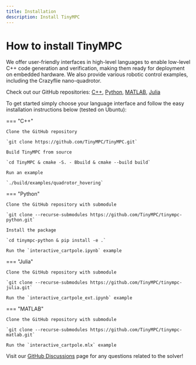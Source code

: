 ```yaml
---
title: Installation
description: Install TinyMPC
---
```


# How to install TinyMPC

We offer user-friendly interfaces in high-level languages to enable low-level C++ code generation and verification, making them ready for deployment on embedded hardware. We also provide various robotic control examples, including the Crazyflie nano-quadrotor. 

Check out our GitHub repositories: [C++](https://github.com/TinyMPC/TinyMPC), [Python](https://github.com/TinyMPC/tinympc-python), [MATLAB](https://github.com/TinyMPC/tinympc-matlab), [Julia](https://github.com/TinyMPC/tinympc-julia)

To get started simply choose your language interface and follow the easy installation instructions below (tested on Ubuntu):

=== "C++"

    Clone the GitHub repository 

    `git clone https://github.com/TinyMPC/TinyMPC.git`

    Build TinyMPC from source

    `cd TinyMPC & cmake -S. - Bbuild & cmake --build build`

    Run an example

    `./build/examples/quadrotor_hovering`


=== "Python"

    Clone the GitHub repository with submodule

    `git clone --recurse-submodules https://github.com/TinyMPC/tinympc-python.git`

    Install the package

    `cd tinympc-python & pip install -e .`

    Run the `interactive_cartpole.ipynb` example


=== "Julia"

    Clone the GitHub repository with submodule

    `git clone --recurse-submodules https://github.com/TinyMPC/tinympc-julia.git`

    Run the `interactive_cartpole_ext.ipynb` example

=== "MATLAB"

    Clone the GitHub repository with submodule

    `git clone --recurse-submodules https://github.com/TinyMPC/tinympc-matlab.git`

    Run the `interactive_cartpole.mlx` example

Visit our [GitHub Discussions](https://github.com/TinyMPC/discussions) page for any questions related to the solver!
